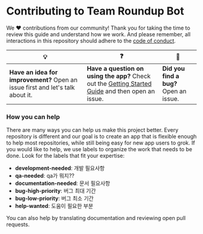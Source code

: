 # Contributing to Team Roundup Bot

We :heart: contributions from our community! Thank you for taking the time to review this guide and understand how we work. And please remember, all interactions in this repository should adhere to the [code of conduct](code-of-conduct.md).

| :bulb: | :question: | :bug: |
| ------- | -------- | -------- |
| **Have an idea for improvement?** Open an issue first and let's talk about it. | **Have a question on using the app?** Check out the [Getting Started Guide](docs/getting-started.md) and then open an issue. | **Did you find a bug?** Open an issue. |

### How you can help

There are many ways you can help us make this project better. Every repository is different and our goal is to create an app that is flexible enough to help most repositories, while still being easy for new app users to grok. If you would like to help, we use labels to organize the work that needs to be done. Look for the labels that fit your expertise:

- **development-needed**: 개발 필요사항
- **qa-needed**: qa가 뭐지??
- **documentation-needed**: 문서 필요사항
- **bug-high-priority**: 버그 최대 기간
- **bug-low-priority**: 버그 최소 기간
- **help-wanted**: 도움이 필요한 부분

You can also help by translating documentation and reviewing open pull requests.
